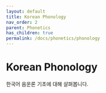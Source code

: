 ```yaml
---
layout: default
title: Korean Phonology
nav_order: 2
parent: Phonetics
has_children: true
permalink: /docs/phonetics/phonology
---
```


# Korean Phonology

한국어 음운론 기초에 대해 살펴봅니다.
